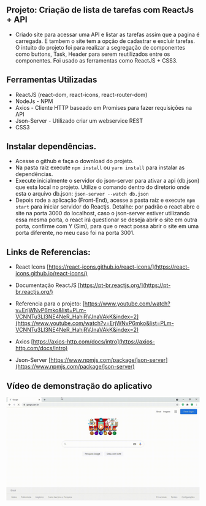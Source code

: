 ## Projeto: Criação de lista de tarefas com ReactJs + API 

- Criado site para acessar uma API e listar as tarefas assim que a pagina é carregada. E tambem o site tem a opção de cadastrar e excluir tarefas. O intuito do projeto foi para realizar a segregação de componentes como buttons, Task, Header para serem reutilizados entre os componentes. Foi usado as ferramentas como ReactJS + CSS3.

## Ferramentas Utilizadas

- ReactJS (react-dom, react-icons, react-router-dom)
- NodeJs - NPM
- Axios - Cliente HTTP baseado em Promises para fazer requisições na API
- Json-Server - Utilizado criar um webservice REST
- CSS3

## Instalar dependências.

- Acesse o github e faça o download do projeto. 
- Na pasta raiz execute `npm install` ou `yarn install` para instalar as dependências.
- Execute inicialmente o servidor do json-server para ativar a api (db.json) que esta local no projeto. Utilize o comando dentro do diretorio onde esta o arquivo db.json: `json-server --watch db.json`
- Depois rode a aplicação (Front-End), acesse a pasta raiz e execute `npm start` para iniciar servidor do Reactjs. Detalhe: por padrão o react abre o site na porta 3000 do localhost, caso o json-server estiver utilizando essa mesma porta, o react irá questionar se deseja abrir o site em outra porta, confirme com Y (Sim), para que o react possa abrir o site em uma porta diferente, no meu caso foi na porta 3001.

## Links de Referencias:

- React Icons
[https://react-icons.github.io/react-icons/](https://react-icons.github.io/react-icons/)

- Documentação ReactJS
[https://pt-br.reactjs.org/](https://pt-br.reactjs.org/)

- Referencia para o projeto:
[https://www.youtube.com/watch?v=ErjWNvP6mko&list=PLm-VCNNTu3Ll3NE4NeR_HahjRVJnaVAkK&index=2](https://www.youtube.com/watch?v=ErjWNvP6mko&list=PLm-VCNNTu3Ll3NE4NeR_HahjRVJnaVAkK&index=2)

- Axios
[https://axios-http.com/docs/intro](https://axios-http.com/docs/intro)

- Json-Server
[https://www.npmjs.com/package/json-server](https://www.npmjs.com/package/json-server)

## Vídeo de demonstração do aplicativo

![Video](https://github.com/camila-github/projeto-reactjs-api-tarefas/blob/main/docs/apresentacao.gif)
